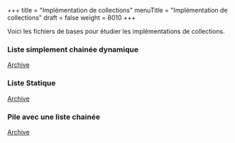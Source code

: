 +++
title = "Implémentation de collections"
menuTitle = "Implémentation de collections"
draft = false
weight = 8010
+++

Voici les fichiers de bases pour étudier les implémentations de collections.

### Liste simplement chainée dynamique
[Archive](/INF111/sources/LinkedList.zip)

### Liste Statique
[Archive](/INF111/sources/StaticList.zip)

### Pile avec une liste chainée
[Archive](/INF111/sources/Stack.zip)
